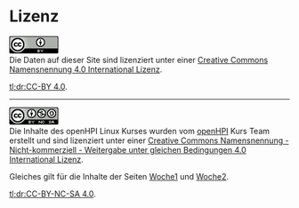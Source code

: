 # Lizenz

![CC-BY 4.0](../assets/cc-by_88x31.png)  
Die Daten auf dieser Site sind lizenziert unter einer
[Creative Commons Namensnennung 4.0 International Lizenz](https://creativecommons.org/licenses/by/4.0/).

[tl;dr:CC-BY 4.0](https://tldrlegal.com/license/creative-commons-attribution-4.0-international-(cc-by-4)).

---

![CC-BY-NC-SA 4.0](../assets/cc-by-nc-sa_88x31.png)  
Die Inhalte des openHPI Linux Kurses wurden vom
[openHPI](https://open.hpi.de/) Kurs Team erstellt und sind lizenziert unter einer
[Creative Commons Namensnennung - Nicht-kommerziell - Weitergabe unter gleichen Bedingungen 4.0 International Lizenz](https://creativecommons.org/licenses/by-nc-sa/4.0/).

Gleiches gilt für die Inhalte der Seiten [Woche1](../woche/woche1/index.md) und [Woche2](../woche/woche2/index.md).

[tl;dr:CC-BY-NC-SA 4.0](https://tldrlegal.com/license/creative-commons-attribution-noncommercial-sharealike-4.0-international-(cc-by-nc-sa-4.0)).

